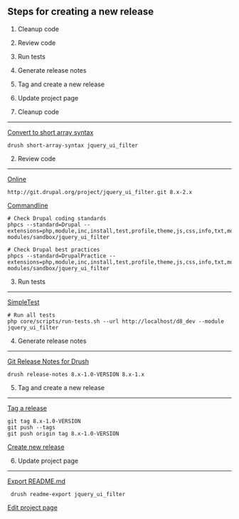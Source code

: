 
Steps for creating a new release
--------------------------------

  1. Cleanup code
  2. Review code
  3. Run tests
  4. Generate release notes
  5. Tag and create a new release
  6. Update project page


1. Cleanup code
---------------

[Convert to short array syntax](https://www.drupal.org/project/short_array_syntax)

    drush short-array-syntax jquery_ui_filter 


2. Review code
--------------

[Online](http://pareview.sh)

    http://git.drupal.org/project/jquery_ui_filter.git 8.x-2.x

[Commandline](https://www.drupal.org/node/1587138)

    # Check Drupal coding standards
    phpcs --standard=Drupal --extensions=php,module,inc,install,test,profile,theme,js,css,info,txt,md,yml modules/sandbox/jquery_ui_filter

    # Check Drupal best practices
    phpcs --standard=DrupalPractice --extensions=php,module,inc,install,test,profile,theme,js,css,info,txt,md,yml modules/sandbox/jquery_ui_filter


3. Run tests
------------

[SimpleTest](https://www.drupal.org/node/645286)

    # Run all tests
    php core/scripts/run-tests.sh --url http://localhost/d8_dev --module jquery_ui_filter


4. Generate release notes
-------------------------

[Git Release Notes for Drush](https://www.drupal.org/project/grn)

    drush release-notes 8.x-1.0-VERSION 8.x-1.x


5. Tag and create a new release
-------------------------------

[Tag a release](https://www.drupal.org/node/1066342)

    git tag 8.x-1.0-VERSION
    git push --tags
    git push origin tag 8.x-1.0-VERSION

[Create new release](https://www.drupal.org/node/add/project-release/1418164)


6. Update project page
----------------------

[Export README.md](https://www.drupal.org/project/readme)
    
     drush readme-export jquery_ui_filter

[Edit project page](https://www.drupal.org/node/1418164/edit)
